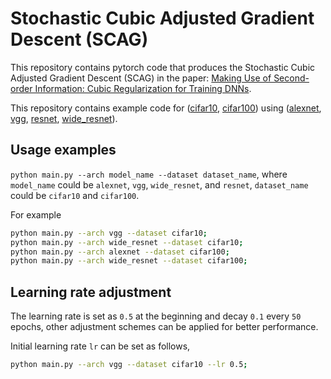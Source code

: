 # Stochastic Cubic Adjusted Gradient Descent (SCAG)

This repository contains pytorch code that produces the  Stochastic Cubic Adjusted Gradient Descent (SCAG) in the paper: [Making Use of Second-order Information: Cubic Regularization for Training DNNs](https://arxiv.org/abs/1712.03950). 

This repository contains example code for ([cifar10](https://www.cs.toronto.edu/~kriz/cifar.html), [cifar100](https://www.cs.toronto.edu/~kriz/cifar.html)) using ([alexnet](https://papers.nips.cc/paper/4824-imagenet-classification-with-deep-convolutional-neural-networks.pdf), [vgg](https://arxiv.org/abs/1409.1556), [resnet](https://arxiv.org/abs/1512.03385), [wide_resnet](https://arxiv.org/abs/1605.07146)).

## Usage examples
`python main.py --arch model_name --dataset dataset_name`, where `model_name` could be `alexnet`, `vgg`, `wide_resnet`, and `resnet`, `dataset_name` could be `cifar10` and `cifar100`.

For example
```bash
python main.py --arch vgg --dataset cifar10;
python main.py --arch wide_resnet --dataset cifar10;
python main.py --arch alexnet --dataset cifar100;
python main.py --arch wide_resnet --dataset cifar100;
```
## Learning rate adjustment
The learning rate is set as `0.5` at the beginning and decay `0.1` every `50` epochs, other adjustment schemes can be applied for better performance.

Initial learning rate `lr` can be set as follows,
```bash
python main.py --arch vgg --dataset cifar10 --lr 0.5;
```
